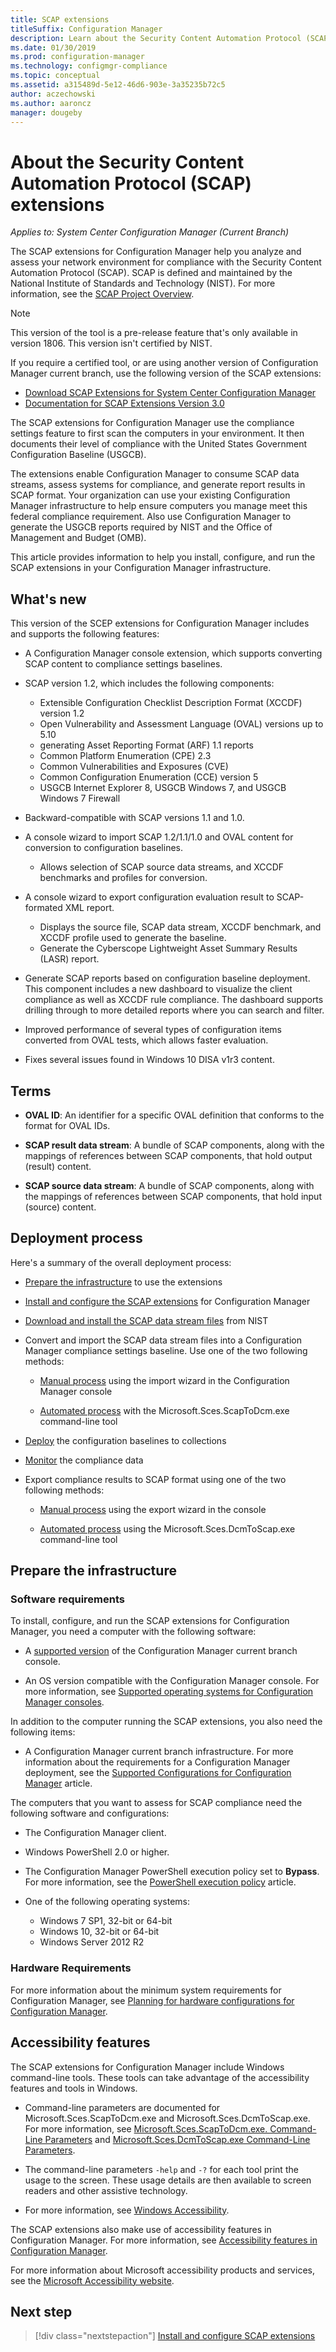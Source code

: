 ```yaml
---
title: SCAP extensions
titleSuffix: Configuration Manager
description: Learn about the Security Content Automation Protocol (SCAP) extensions for Configuration Manager.
ms.date: 01/30/2019
ms.prod: configuration-manager
ms.technology: configmgr-compliance
ms.topic: conceptual
ms.assetid: a315489d-5e12-46d6-903e-3a35235b72c5
author: aczechowski
ms.author: aaroncz
manager: dougeby
---
```


# About the Security Content Automation Protocol (SCAP) extensions

*Applies to: System Center Configuration Manager (Current Branch)*

The SCAP extensions for Configuration Manager help you analyze and assess your network environment for compliance with the Security Content Automation Protocol (SCAP). SCAP is defined and maintained by the National Institute of Standards and Technology (NIST). For more information, see the [SCAP Project Overview](https://csrc.nist.gov/projects/security-content-automation-protocol).

> [!Note]  
> This version of the tool is a pre-release feature that's only available in version 1806. This version isn't certified by NIST. <!--SCCMDocs-pr issue 3323-->
> 
> If you require a certified tool, or are using another version of Configuration Manager current branch, use the following version of the SCAP extensions:
> - [Download SCAP Extensions for System Center Configuration Manager](https://www.microsoft.com/download/details.aspx?id=48741)
> - [Documentation for SCAP Extensions Version 3.0](https://docs.microsoft.com/previous-versions/system-center/system-center-2012-R2/mt228311\(v%3dtechnet.10\))

The SCAP extensions for Configuration Manager use the compliance settings feature to first scan the computers in your environment. It then documents their level of compliance with the United States Government Configuration Baseline (USGCB).

The extensions enable Configuration Manager to consume SCAP data streams, assess systems for compliance, and generate report results in SCAP format. Your organization can use your existing Configuration Manager infrastructure to help ensure computers you manage meet this federal compliance requirement. Also use Configuration Manager to generate the USGCB reports required by NIST and the Office of Management and Budget (OMB).

This article provides information to help you install, configure, and run the SCAP extensions in your Configuration Manager infrastructure.



## What's new

This version of the SCEP extensions for Configuration Manager includes and supports the following features:  

- A Configuration Manager console extension, which supports converting SCAP content to compliance settings baselines.  

- SCAP version 1.2, which includes the following components:  

  - Extensible Configuration Checklist Description Format (XCCDF) version 1.2
  - Open Vulnerability and Assessment Language (OVAL) versions up to 5.10
  - generating Asset Reporting Format (ARF) 1.1 reports
  - Common Platform Enumeration (CPE) 2.3
  - Common Vulnerabilities and Exposures (CVE)
  - Common Configuration Enumeration (CCE) version 5
  - USGCB Internet Explorer 8, USGCB Windows 7, and USGCB Windows 7 Firewall  

- Backward-compatible with SCAP versions 1.1 and 1.0.  

- A console wizard to import SCAP 1.2/1.1/1.0 and OVAL content for conversion to configuration baselines.  

  - Allows selection of SCAP source data streams, and XCCDF benchmarks and profiles for conversion.

- A console wizard to export configuration evaluation result to SCAP-formated XML report.  

  - Displays the source file, SCAP data stream, XCCDF benchmark, and XCCDF profile used to generate the baseline.
  - Generate the Cyberscope Lightweight Asset Summary Results (LASR) report.  

- Generate SCAP reports based on configuration baseline deployment. This component includes a new dashboard to visualize the client compliance as well as XCCDF rule compliance. The dashboard supports drilling through to more detailed reports where you can search and filter.  

- Improved performance of several types of configuration items converted from OVAL tests, which allows faster evaluation.  

- Fixes several issues found in Windows 10 DISA v1r3 content.  



## Terms

- **OVAL ID**: An identifier for a specific OVAL definition that conforms to the format for OVAL IDs.  

- **SCAP result data stream**: A bundle of SCAP components, along with the mappings of references between SCAP components, that hold output (result) content.  

- **SCAP source data stream**: A bundle of SCAP components, along with the mappings of references between SCAP components, that hold input (source) content.



## Deployment process

Here's a summary of the overall deployment process:  

- [Prepare the infrastructure](#bkmk_prepare) to use the extensions  

- [Install and configure the SCAP extensions](/sccm/compliance/plan-design/scap/install-configure-scap#bkmk_install) for Configuration Manager  

- [Download and install the SCAP data stream files](/sccm/compliance/plan-design/scap/install-configure-scap#bkmk_scap-data-stream-files) from NIST  

- Convert and import the SCAP data stream files into a Configuration Manager compliance settings baseline. Use one of the two following methods:   

    - [Manual process](/sccm/compliance/plan-design/scap/install-configure-scap#bkmk_convert-and-import) using the import wizard in the Configuration Manager console  

    - [Automated process](/sccm/compliance/plan-design/scap/install-configure-scap#bkmk_auto-convert-and-import) with the Microsoft.Sces.ScapToDcm.exe command-line tool  

- [Deploy](/sccm/compliance/plan-design/scap/deploy-monitor-export#bkmk_deploy) the configuration baselines to collections  

- [Monitor](/sccm/compliance/plan-design/scap/deploy-monitor-export#bkmk_monitor) the compliance data  

- Export compliance results to SCAP format using one of the two following methods:  

    - [Manual process](/sccm/compliance/plan-design/scap/deploy-monitor-export#bkmk_export) using the export wizard in the console  

    - [Automated process](/sccm/compliance/plan-design/scap/deploy-monitor-export#bkmk_auto-export) using the Microsoft.Sces.DcmToScap.exe command-line tool  



## <a name="bkmk_prepare"></a> Prepare the infrastructure

### Software requirements

To install, configure, and run the SCAP extensions for Configuration Manager, you need a computer with the following software:

- A [supported version](/sccm/core/servers/manage/current-branch-versions-supported) of the Configuration Manager current branch console.  

- An OS version compatible with the Configuration Manager console. For more information, see [Supported operating systems for Configuration Manager consoles](/sccm/core/plan-design/configs/supported-operating-systems-consoles).  

In addition to the computer running the SCAP extensions, you also need the following items:

- A Configuration Manager current branch infrastructure. For more information about the requirements for a Configuration Manager deployment, see the [Supported Configurations for Configuration Manager](/sccm/core/plan-design/configs/supported-configurations) article.  

The computers that you want to assess for SCAP compliance need the following software and configurations:

- The Configuration Manager client.  

- Windows PowerShell 2.0 or higher.  

- The Configuration Manager PowerShell execution policy set to **Bypass**. For more information, see the [PowerShell execution policy](/sccm/core/clients/deploy/about-client-settings#computer-agent) article.  

- One of the following operating systems:  
  - Windows 7 SP1, 32-bit or 64-bit
  - Windows 10, 32-bit or 64-bit
  - Windows Server 2012 R2

### Hardware Requirements

For more information about the minimum system requirements for Configuration Manager, see [Planning for hardware configurations for Configuration Manager](/sccm/core/plan-design/configs/recommended-hardware).



## Accessibility features

The SCAP extensions for Configuration Manager include Windows command-line tools. These tools can take advantage of the accessibility features and tools in Windows.

- Command-line parameters are documented for Microsoft.Sces.ScapToDcm.exe and Microsoft.Sces.DcmToScap.exe. For more information, see [Microsoft.Sces.ScapToDcm.exe. Command-Line Parameters](/sccm/compliance/plan-design/scap/install-configure-scap#microsoftscesscaptodcmexe-command-line-parameters) and [Microsoft.Sces.DcmToScap.exe Command-Line Parameters](/sccm/compliance/plan-design/scap/import-scap-compliance-settings#microsoftscesdcmtoscapexe-command-line-parameters).  

- The command-line parameters `-help` and `-?` for each tool print the usage to the screen. These usage details are then available to screen readers and other assistive technology.  

- For more information, see [Windows Accessibility](http://windows.microsoft.com/windows/help/accessibility).

The SCAP extensions also make use of accessibility features in Configuration Manager. For more information, see [Accessibility features in Configuration Manager](/sccm/core/understand/accessibility-features).

For more information about Microsoft accessibility products and services, see the [Microsoft Accessibility website](http://go.microsoft.com/fwlink/p/?LinkId=9212).



## Next step
> [!div class="nextstepaction"]
> [Install and configure SCAP extensions](/sccm/compliance/plan-design/scap/install-configure-scap)
